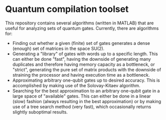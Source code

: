 Quantum compilation toolset
=================================================================

This repository contains several algorithms (written in MATLAB) that are useful for analyzing sets of quantum gates. Currently, there are algorithms for:

* Finding out whether a given (finite) set of gates generates a dense (enough) set of matrices in the space SU(2).
* Generating a "library" of gates with words up to a specific length. This can either be done "fast", having the downside of generating many duplicates and therefore having memory capacity as a bottleneck, or "strict", generating the pure set of matrix products with the downside of straining the processor and having execution time as a bottleneck.
* Approximating arbitrary one-qubit gates up to desired accuracy. This is accomplished by making use of the Solovay-Kitaev algorithm.
* Searching for the best approximation to an arbitrary one-qubit gate in a large space of "available" gates. This can either be done in a linear (slow) fashion (always resulting in the best approximation) or by making use of a tree search method (very fast), which occasionally returns slightly suboptimal results.

